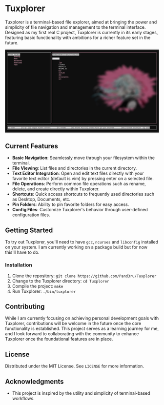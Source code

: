 # Tuxplorer

Tuxplorer is a terminal-based file explorer, aimed at bringing the power and simplicity of file navigation and management to the terminal interface. Designed as my first real C project, Tuxplorer is currently in its early stages, featuring basic functionality with ambitions for a richer feature set in the future.

![Tuxplorer Screenshot](screenshots/tuxplorer_screenshotV0.1.png)

## Current Features

- **Basic Navigation**: Seamlessly move through your filesystem within the terminal.
- **File Viewing**: List files and directories in the current directory.
- **Text Editor Integration**: Open and edit text files directly with your favorite text editor (default is vim) by pressing enter on a selected file.
- **File Operations**: Perform common file operations such as rename, delete, and create directly within Tuxplorer.
- **Shortcuts**: Quick access shortcuts to frequently used directories such as Desktop, Documents, etc.
- **Pin Folders**: Ability to pin favorite folders for easy access.
- **Config Files**: Customize Tuxplorer's behavior through user-defined configuration files.

## Getting Started

To try out Tuxplorer, you'll need to have `gcc`, `ncurses` and `libconfig` installed on your system.
I am currently working on a package build but for now this'll have to do.

### Installation

1. Clone the repository:
`git clone https://github.com/Pand3ru/Tuxplorer`
2. Change to the Tuxplorer directory:
`cd Tuxplorer`
3. Compile the project:
`make`
4. Run Tuxplorer:
`./bin/tuxplorer`

## Contributing

While I am currently focusing on achieving personal development goals with Tuxplorer, contributions will be welcome in the future once the core functionality is established. This project serves as a learning journey for me, and I look forward to collaborating with the community to enhance Tuxplorer once the foundational features are in place.

## License

Distributed under the MIT License. See `LICENSE` for more information.

## Acknowledgments

- This project is inspired by the utility and simplicity of terminal-based workflows.





